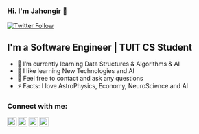 ### Hi. I'm Jahongir 👋

[![Twitter Follow](https://img.shields.io/twitter/follow/JahongirHamido?color=1DA1F2&logo=twitter&style=for-the-badge)](https://twitter.com/JahongirHamido)

## I'm a Software Engineer | TUIT CS Student

- 🔭 I’m currently learning Data Structures & Algorithms & AI
- 🌱 I like learning New Technologies and AI
- 💬 Feel free to contact and ask any questions
- ⚡ Facts: I love AstroPhysics, Economy, NeuroScience and AI 

### Connect with me:

[<img align="left" alt="twitter | Twitter" width="22px" target="_blank" src="https://cdn.jsdelivr.net/npm/simple-icons@v3/icons/twitter.svg" />](https://twitter.com/JahongirHamido)
[<img align="left" alt="linkedin | LinkedIn" width="22px" target="_blank" src="https://cdn.jsdelivr.net/npm/simple-icons@v3/icons/linkedin.svg" />](https://linkedin.com/in/jahongir-hamidov-35a38b1a0)
[<img align="left" alt="instagram | Instagram" width="22px" target="_blank" src="https://cdn.jsdelivr.net/npm/simple-icons@v3/icons/instagram.svg" />](https://instagram.com/jakhongir_hamidov)
[<img align="left" alt="facebook | Instagram" width="22px" target="_blank" src="https://cdn.jsdelivr.net/npm/simple-icons@v3/icons/facebook.svg" />](https://www.facebook.com/jahongir.hamidov.10/)

